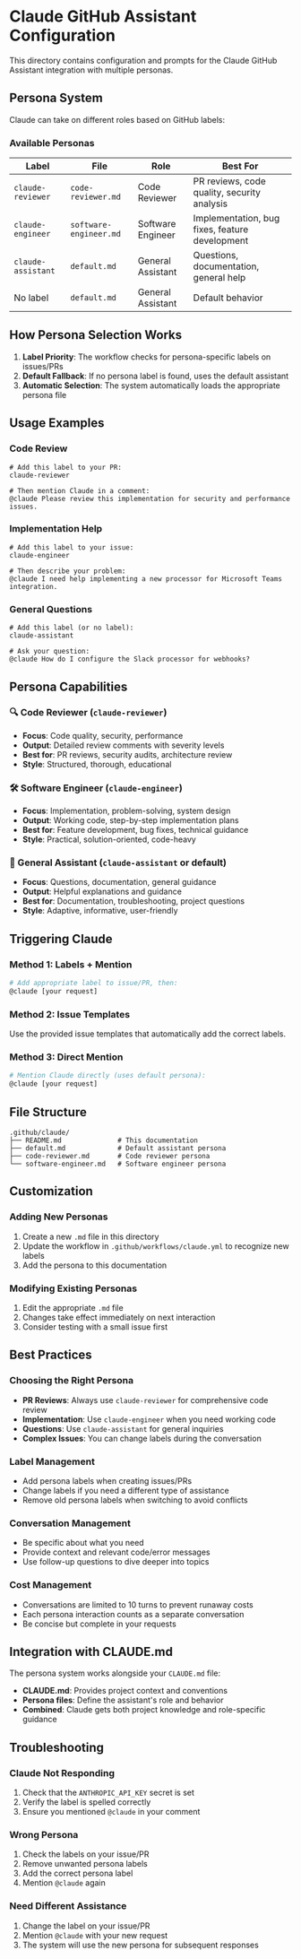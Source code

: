# Claude GitHub Assistant Configuration

This directory contains configuration and prompts for the Claude GitHub Assistant integration with multiple personas.

## Persona System

Claude can take on different roles based on GitHub labels:

### Available Personas

| Label | File | Role | Best For |
|-------|------|------|----------|
| `claude-reviewer` | `code-reviewer.md` | Code Reviewer | PR reviews, code quality, security analysis |
| `claude-engineer` | `software-engineer.md` | Software Engineer | Implementation, bug fixes, feature development |
| `claude-assistant` | `default.md` | General Assistant | Questions, documentation, general help |
| No label | `default.md` | General Assistant | Default behavior |

## How Persona Selection Works

1. **Label Priority**: The workflow checks for persona-specific labels on issues/PRs
2. **Default Fallback**: If no persona label is found, uses the default assistant
3. **Automatic Selection**: The system automatically loads the appropriate persona file

## Usage Examples

### Code Review
```
# Add this label to your PR:
claude-reviewer

# Then mention Claude in a comment:
@claude Please review this implementation for security and performance issues.
```

### Implementation Help
```
# Add this label to your issue:
claude-engineer

# Then describe your problem:
@claude I need help implementing a new processor for Microsoft Teams integration.
```

### General Questions
```
# Add this label (or no label):
claude-assistant

# Ask your question:
@claude How do I configure the Slack processor for webhooks?
```

## Persona Capabilities

### 🔍 Code Reviewer (`claude-reviewer`)
- **Focus**: Code quality, security, performance
- **Output**: Detailed review comments with severity levels
- **Best for**: PR reviews, security audits, architecture review
- **Style**: Structured, thorough, educational

### 🛠️ Software Engineer (`claude-engineer`)
- **Focus**: Implementation, problem-solving, system design
- **Output**: Working code, step-by-step implementation plans
- **Best for**: Feature development, bug fixes, technical guidance
- **Style**: Practical, solution-oriented, code-heavy

### 💬 General Assistant (`claude-assistant` or default)
- **Focus**: Questions, documentation, general guidance
- **Output**: Helpful explanations and guidance
- **Best for**: Documentation, troubleshooting, project questions
- **Style**: Adaptive, informative, user-friendly

## Triggering Claude

### Method 1: Labels + Mention
```bash
# Add appropriate label to issue/PR, then:
@claude [your request]
```

### Method 2: Issue Templates
Use the provided issue templates that automatically add the correct labels.

### Method 3: Direct Mention
```bash
# Mention Claude directly (uses default persona):
@claude [your request]
```

## File Structure

```
.github/claude/
├── README.md              # This documentation
├── default.md             # Default assistant persona
├── code-reviewer.md       # Code reviewer persona
└── software-engineer.md   # Software engineer persona
```

## Customization

### Adding New Personas
1. Create a new `.md` file in this directory
2. Update the workflow in `.github/workflows/claude.yml` to recognize new labels
3. Add the persona to this documentation

### Modifying Existing Personas
1. Edit the appropriate `.md` file
2. Changes take effect immediately on next interaction
3. Consider testing with a small issue first

## Best Practices

### Choosing the Right Persona
- **PR Reviews**: Always use `claude-reviewer` for comprehensive code review
- **Implementation**: Use `claude-engineer` when you need working code
- **Questions**: Use `claude-assistant` for general inquiries
- **Complex Issues**: You can change labels during the conversation

### Label Management
- Add persona labels when creating issues/PRs
- Change labels if you need a different type of assistance
- Remove old persona labels when switching to avoid conflicts

### Conversation Management
- Be specific about what you need
- Provide context and relevant code/error messages
- Use follow-up questions to dive deeper into topics

### Cost Management
- Conversations are limited to 10 turns to prevent runaway costs
- Each persona interaction counts as a separate conversation
- Be concise but complete in your requests

## Integration with CLAUDE.md

The persona system works alongside your `CLAUDE.md` file:
- **CLAUDE.md**: Provides project context and conventions
- **Persona files**: Define the assistant's role and behavior
- **Combined**: Claude gets both project knowledge and role-specific guidance

## Troubleshooting

### Claude Not Responding
1. Check that the `ANTHROPIC_API_KEY` secret is set
2. Verify the label is spelled correctly
3. Ensure you mentioned `@claude` in your comment

### Wrong Persona
1. Check the labels on your issue/PR
2. Remove unwanted persona labels
3. Add the correct persona label
4. Mention `@claude` again

### Need Different Assistance
1. Change the label on your issue/PR
2. Mention `@claude` with your new request
3. The system will use the new persona for subsequent responses
